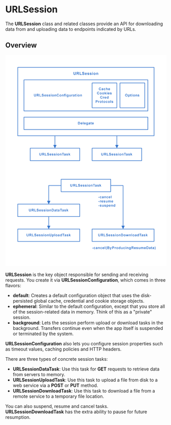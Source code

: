# URLSession
The **URLSession** class and related classes provide an API for downloading data from and uploading data to endpoints indicated by URLs.

## Overview
<img src="./Diagram.png" />

**URLSession** is the key object responsible for sending and receiving requests. You create it via **URLSessionConfiguration**, which comes in three flavors:
- **default**: Creates a default configuration object that uses the disk-persisted global cache, credential and cookie storage objects.
- **ephemeral**: Similar to the default configuration, except that you store all of the session-related data in memory. Think of this as a "private" session.
- **background**: Lets the session perform upload or download tasks in the background. Transfers continue even when the app itself is suspended or terminated by the system.

**URLSessionConfiguration** also lets you configure session properties such as timeout values, caching policies and HTTP headers.

There are three types of concrete session tasks:
- **URLSessionDataTask**: Use this task for **GET** requests to retrieve data from servers to memory.
- **URLSessionUploadTask**: Use this task to upload a file from disk to a web service via a **POST** or **PUT** method.
- **URLSessionDownloadTask**: Use this task to download a file from a remote service to a temporary file location.

You can also suspend, resume and cancel tasks. **URLSessionDownloadTask** has the extra ability to pause for future resumption.